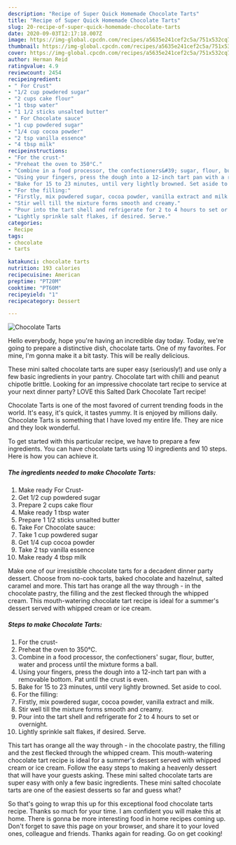 ```yaml
---
description: "Recipe of Super Quick Homemade Chocolate Tarts"
title: "Recipe of Super Quick Homemade Chocolate Tarts"
slug: 20-recipe-of-super-quick-homemade-chocolate-tarts
date: 2020-09-03T12:17:18.007Z
image: https://img-global.cpcdn.com/recipes/a5635e241cef2c5a/751x532cq70/chocolate-tarts-recipe-main-photo.jpg
thumbnail: https://img-global.cpcdn.com/recipes/a5635e241cef2c5a/751x532cq70/chocolate-tarts-recipe-main-photo.jpg
cover: https://img-global.cpcdn.com/recipes/a5635e241cef2c5a/751x532cq70/chocolate-tarts-recipe-main-photo.jpg
author: Herman Reid
ratingvalue: 4.9
reviewcount: 2454
recipeingredient:
- " For Crust"
- "1/2 cup powdered sugar"
- "2 cups cake flour"
- "1 tbsp water"
- "1 1/2 sticks unsalted butter"
- " For Chocolate sauce"
- "1 cup powdered sugar"
- "1/4 cup cocoa powder"
- "2 tsp vanilla essence"
- "4 tbsp milk"
recipeinstructions:
- "For the crust-"
- "Preheat the oven to 350°C."
- "Combine in a food processor, the confectioners&#39; sugar, flour, butter, water and process until the mixture forms a ball."
- "Using your fingers, press the dough into a 12-inch tart pan with a removable bottom. Pat until the crust is even."
- "Bake for 15 to 23 minutes, until very lightly browned. Set aside to cool."
- "For the filling:"
- "Firstly, mix powdered sugar, cocoa powder, vanilla extract and milk."
- "Stir well till the mixture forms smooth and creamy."
- "Pour into the tart shell and refrigerate for 2 to 4 hours to set or overnight."
- "Lightly sprinkle salt flakes, if desired. Serve."
categories:
- Recipe
tags:
- chocolate
- tarts

katakunci: chocolate tarts 
nutrition: 193 calories
recipecuisine: American
preptime: "PT20M"
cooktime: "PT60M"
recipeyield: "1"
recipecategory: Dessert

---
```



![Chocolate Tarts](https://img-global.cpcdn.com/recipes/a5635e241cef2c5a/751x532cq70/chocolate-tarts-recipe-main-photo.jpg)

Hello everybody, hope you're having an incredible day today. Today, we're going to prepare a distinctive dish, chocolate tarts. One of my favorites. For mine, I'm gonna make it a bit tasty. This will be really delicious.

These mini salted chocolate tarts are super easy (seriously!) and use only a few basic ingredients in your pantry. Chocolate tart with chilli and peanut chipotle brittle. Looking for an impressive chocolate tart recipe to service at your next dinner party? LOVE this Salted Dark Chocolate Tart recipe!

Chocolate Tarts is one of the most favored of current trending foods in the world. It's easy, it's quick, it tastes yummy. It is enjoyed by millions daily. Chocolate Tarts is something that I have loved my entire life. They are nice and they look wonderful.


To get started with this particular recipe, we have to prepare a few ingredients. You can have chocolate tarts using 10 ingredients and 10 steps. Here is how you can achieve it.

<!--inarticleads1-->

##### The ingredients needed to make Chocolate Tarts:

1. Make ready  For Crust-
1. Get 1/2 cup powdered sugar
1. Prepare 2 cups cake flour
1. Make ready 1 tbsp water
1. Prepare 1 1/2 sticks unsalted butter
1. Take  For Chocolate sauce:
1. Take 1 cup powdered sugar
1. Get 1/4 cup cocoa powder
1. Take 2 tsp vanilla essence
1. Make ready 4 tbsp milk


Make one of our irresistible chocolate tarts for a decadent dinner party dessert. Choose from no-cook tarts, baked chocolate and hazelnut, salted caramel and more. This tart has orange all the way through - in the chocolate pastry, the filling and the zest flecked through the whipped cream. This mouth-watering chocolate tart recipe is ideal for a summer&#39;s dessert served with whipped cream or ice cream. 

<!--inarticleads2-->

##### Steps to make Chocolate Tarts:

1. For the crust-
1. Preheat the oven to 350°C.
1. Combine in a food processor, the confectioners&#39; sugar, flour, butter, water and process until the mixture forms a ball.
1. Using your fingers, press the dough into a 12-inch tart pan with a removable bottom. Pat until the crust is even.
1. Bake for 15 to 23 minutes, until very lightly browned. Set aside to cool.
1. For the filling:
1. Firstly, mix powdered sugar, cocoa powder, vanilla extract and milk.
1. Stir well till the mixture forms smooth and creamy.
1. Pour into the tart shell and refrigerate for 2 to 4 hours to set or overnight.
1. Lightly sprinkle salt flakes, if desired. Serve.


This tart has orange all the way through - in the chocolate pastry, the filling and the zest flecked through the whipped cream. This mouth-watering chocolate tart recipe is ideal for a summer&#39;s dessert served with whipped cream or ice cream. Follow the easy steps to making a heavenly dessert that will have your guests asking. These mini salted chocolate tarts are super easy with only a few basic ingredients. These mini salted chocolate tarts are one of the easiest desserts so far and guess what? 

So that's going to wrap this up for this exceptional food chocolate tarts recipe. Thanks so much for your time. I am confident you will make this at home. There is gonna be more interesting food in home recipes coming up. Don't forget to save this page on your browser, and share it to your loved ones, colleague and friends. Thanks again for reading. Go on get cooking!
